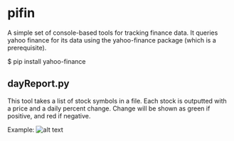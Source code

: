 # pifin

A simple set of console-based tools for tracking finance data. It queries yahoo finance for its data using the yahoo-finance package (which is a prerequisite).

$ pip install yahoo-finance

## dayReport.py

This tool takes a list of stock symbols in a file. Each stock is outputted with a price and a daily percent change. Change will be shown as green if positive, and red if negative.

Example:
![alt text](https://github.com/jarret/pifin/dayReportExample.png "dayReport")
